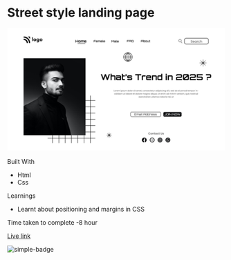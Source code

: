 # Street style landing page

![Image](./1.png)

Built With
- Html
- Css

Learnings
- Learnt about positioning and margins in CSS

Time taken to complete
-8 hour

[Live link](https://sushan-m-street-landing-page.netlify.app/)

![simple-badge](https://img.shields.io/badge/HTML-CSS-green)
